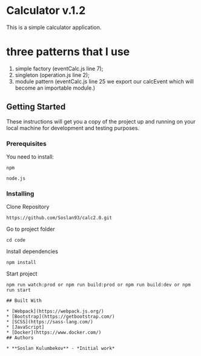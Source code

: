 # Calculator v.1.2

This is a simple calculator application.

# three patterns that I use
1) simple factory (eventCalc.js line 7);
2) singleton (operation.js line 2);
3) module pattern (eventCalc.js line 25  we export our calcEvent which will become an importable module.)

## Getting Started

These instructions will get you a copy of the project up and running on your local machine for development and testing purposes.

### Prerequisites

You need to install:

```
npm
```
```
node.js
```

### Installing

Clone Repository

```
https://github.com/Soslan93/calc2.0.git
```
Go to project folder
```
cd code
```
Install dependencies
```
npm install
```
Start project
```
npm run watch:prod or npm run build:prod or npm run build:dev or npm run start

## Built With

* [Webpack](https://webpack.js.org/)
* [Bootstrap](https://getbootstrap.com/)
* [SCSS](https://sass-lang.com/)
* [JavaScript]
* [Docker](https://www.docker.com/)
## Authors

* **Soslan Kulumbekov** - *Initial work*